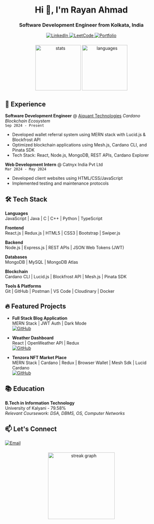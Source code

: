 <h1 align="center">Hi 👋, I'm Rayan Ahmad</h1>
<h3 align="center">Software Development Engineer from Kolkata, India</h3>

<div align="center">
  <a href="https://www.linkedin.com/in/rayan-ahmad-25nov/">
    <img src="https://img.shields.io/badge/LinkedIn-0077B5?style=for-the-badge&logo=linkedin&logoColor=white" alt="LinkedIn"/>
  </a>
  <a href="https://leetcode.com/u/RayanAhmadKU/">
    <img src="https://img.shields.io/badge/LeetCode-FFA116?style=for-the-badge&logo=leetcode&logoColor=white" alt="LeetCode"/>
  </a>
  <a href="https://personal-portfolio-delta-sooty.vercel.app/">
    <img src="https://img.shields.io/badge/Portfolio-%23000000.svg?style=for-the-badge&logo=firefox&logoColor=#FF7139" alt="Portfolio"/>
  </a>
</div>

###

<div align="center">
  <img src="https://github-readme-stats.vercel.app/api?username=rayan25nov&show_icons=true&theme=vision-friendly-dark&hide_border=true" height="150" alt="stats"/>
  <img src="https://github-readme-stats.vercel.app/api/top-langs?username=rayan25nov&theme=vision-friendly-dark&hide_border=true&layout=compact" height="150" alt="languages"/>
</div>

###

<h2>🚀 Experience</h2>

**Software Development Engineer** @ [Aiquant Technologies](https://www.linkedin.com/company/aiquant/) 
_Cardano Blockchain Ecosystem_  
`Sep 2024 - Present`

- Developed wallet referral system using MERN stack with Lucid.js & Blockfrost API
- Optimized blockchain applications using Mesh.js, Cardano CLI, and Pinata SDK
- Tech Stack: React, Node.js, MongoDB, REST APIs, Cardano Explorer

**Web Development Intern** @ Catnyx India Pvt Ltd  
`Mar 2024 - May 2024`

- Developed client websites using HTML/CSS/JavaScript
- Implemented testing and maintenance protocols

###

<h2>🛠️ Tech Stack</h2>

**Languages**  
JavaScript | Java | C | C++ | Python | TypeScript

**Frontend**  
React.js | Redux.js | HTML5 | CSS3 | Bootstrap | Swiper.js

**Backend**  
Node.js | Express.js | REST APIs | JSON Web Tokens (JWT)

**Databases**  
MongoDB | MySQL | MongoDB Atlas

**Blockchain**  
Cardano CLI | Lucid.js | Blockfrost API | Mesh.js | Pinata SDK

**Tools & Platforms**  
Git | GitHub | Postman | VS Code | Cloudinary | Docker

###

<h2>🔥 Featured Projects</h2>

- **Full Stack Blog Application**  
  MERN Stack | JWT Auth | Dark Mode  
  [![GitHub](https://img.shields.io/badge/-Source_Code-181717?logo=github)](<[PROJECT_LINK](https://github.com/rayan25nov/Blog-Application)>)

- **Weather Dashboard**  
  React | OpenWeather API | Redux  
  [![GitHub](https://img.shields.io/badge/-Source_Code-181717?logo=github)](<[PROJECT_LINK](https://github.com/rayan25nov/Weather-Application)>)

- **Tenzora NFT Market Place**  
  MERN Stack | Cardano | Redux | Browser Wallet | Mesh Sdk | Lucid Cardano  
  [![GitHub](https://img.shields.io/badge/-Source_Code-181717?logo=github)](<[PROJECT_LINK](https://github.com/rayan25nov/Tenzora)>)

###

<h2>📚 Education</h2>

**B.Tech in Information Technology**  
University of Kalyani - 79.58%  
_Relevant Coursework: DSA, DBMS, OS, Computer Networks_

###

<h2>📫 Let's Connect</h2>
<p align="left">
  <a href="mailto:rayanku24@gmail.com">
    <img src="https://img.shields.io/badge/Gmail-D14836?style=for-the-badge&logo=gmail&logoColor=white" alt="Email"/>
  </a>
</p>

###

<div align="center">
  <img src="https://streak-stats.demolab.com?user=rayan25nov&locale=en&mode=daily&theme=dark&hide_border=false&border_radius=5&order=3" height="220" alt="streak graph"  />
</div>

###
